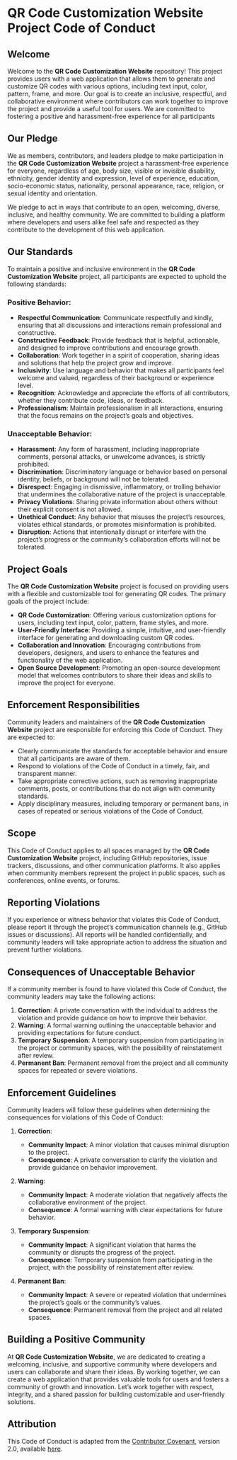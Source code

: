 # QR Code Customization Website Project Code of Conduct

## Welcome

Welcome to the **QR Code Customization Website** repository! This project provides users with a web application that allows them to generate and customize QR codes with various options, including text input, color, pattern, frame, and more. Our goal is to create an inclusive, respectful, and collaborative environment where contributors can work together to improve the project and provide a useful tool for users. We are committed to fostering a positive and harassment-free experience for all participants

## Our Pledge

We as members, contributors, and leaders pledge to make participation in the **QR Code Customization Website** project a harassment-free experience for everyone, regardless of age, body size, visible or invisible disability, ethnicity, gender identity and expression, level of experience, education, socio-economic status, nationality, personal appearance, race, religion, or sexual identity and orientation.

We pledge to act in ways that contribute to an open, welcoming, diverse, inclusive, and healthy community. We are committed to building a platform where developers and users alike feel safe and respected as they contribute to the development of this web application.

## Our Standards

To maintain a positive and inclusive environment in the **QR Code Customization Website** project, all participants are expected to uphold the following standards:

### Positive Behavior:
- **Respectful Communication**: Communicate respectfully and kindly, ensuring that all discussions and interactions remain professional and constructive.
- **Constructive Feedback**: Provide feedback that is helpful, actionable, and designed to improve contributions and encourage growth.
- **Collaboration**: Work together in a spirit of cooperation, sharing ideas and solutions that help the project grow and improve.
- **Inclusivity**: Use language and behavior that makes all participants feel welcome and valued, regardless of their background or experience level.
- **Recognition**: Acknowledge and appreciate the efforts of all contributors, whether they contribute code, ideas, or feedback.
- **Professionalism**: Maintain professionalism in all interactions, ensuring that the focus remains on the project’s goals and objectives.

### Unacceptable Behavior:
- **Harassment**: Any form of harassment, including inappropriate comments, personal attacks, or unwelcome advances, is strictly prohibited.
- **Discrimination**: Discriminatory language or behavior based on personal identity, beliefs, or background will not be tolerated.
- **Disrespect**: Engaging in dismissive, inflammatory, or trolling behavior that undermines the collaborative nature of the project is unacceptable.
- **Privacy Violations**: Sharing private information about others without their explicit consent is not allowed.
- **Unethical Conduct**: Any behavior that misuses the project’s resources, violates ethical standards, or promotes misinformation is prohibited.
- **Disruption**: Actions that intentionally disrupt or interfere with the project’s progress or the community’s collaboration efforts will not be tolerated.

## Project Goals

The **QR Code Customization Website** project is focused on providing users with a flexible and customizable tool for generating QR codes. The primary goals of the project include:

- **QR Code Customization**: Offering various customization options for users, including text input, color, pattern, frame styles, and more.
- **User-Friendly Interface**: Providing a simple, intuitive, and user-friendly interface for generating and downloading custom QR codes.
- **Collaboration and Innovation**: Encouraging contributions from developers, designers, and users to enhance the features and functionality of the web application.
- **Open Source Development**: Promoting an open-source development model that welcomes contributors to share their ideas and skills to improve the project for everyone.

## Enforcement Responsibilities

Community leaders and maintainers of the **QR Code Customization Website** project are responsible for enforcing this Code of Conduct. They are expected to:

- Clearly communicate the standards for acceptable behavior and ensure that all participants are aware of them.
- Respond to violations of the Code of Conduct in a timely, fair, and transparent manner.
- Take appropriate corrective actions, such as removing inappropriate comments, posts, or contributions that do not align with community standards.
- Apply disciplinary measures, including temporary or permanent bans, in cases of repeated or serious violations of the Code of Conduct.

## Scope

This Code of Conduct applies to all spaces managed by the **QR Code Customization Website** project, including GitHub repositories, issue trackers, discussions, and other communication platforms. It also applies when community members represent the project in public spaces, such as conferences, online events, or forums.

## Reporting Violations

If you experience or witness behavior that violates this Code of Conduct, please report it through the project’s communication channels (e.g., GitHub issues or discussions). All reports will be handled confidentially, and community leaders will take appropriate action to address the situation and prevent further violations.

## Consequences of Unacceptable Behavior

If a community member is found to have violated this Code of Conduct, the community leaders may take the following actions:

1. **Correction**: A private conversation with the individual to address the violation and provide guidance on how to improve their behavior.
2. **Warning**: A formal warning outlining the unacceptable behavior and providing expectations for future conduct.
3. **Temporary Suspension**: A temporary suspension from participating in the project or community spaces, with the possibility of reinstatement after review.
4. **Permanent Ban**: Permanent removal from the project and all community spaces for repeated or severe violations.

## Enforcement Guidelines

Community leaders will follow these guidelines when determining the consequences for violations of this Code of Conduct:

1. **Correction**:
   - **Community Impact**: A minor violation that causes minimal disruption to the project.
   - **Consequence**: A private conversation to clarify the violation and provide guidance on behavior improvement.

2. **Warning**:
   - **Community Impact**: A moderate violation that negatively affects the collaborative environment of the project.
   - **Consequence**: A formal warning with clear expectations for future behavior.

3. **Temporary Suspension**:
   - **Community Impact**: A significant violation that harms the community or disrupts the progress of the project.
   - **Consequence**: Temporary suspension from participating in the project, with the possibility of reinstatement after review.

4. **Permanent Ban**:
   - **Community Impact**: A severe or repeated violation that undermines the project’s goals or the community’s values.
   - **Consequence**: Permanent removal from the project and all related spaces.

## Building a Positive Community

At **QR Code Customization Website**, we are dedicated to creating a welcoming, inclusive, and supportive community where developers and users can collaborate and share their ideas. By working together, we can create a web application that provides valuable tools for users and fosters a community of growth and innovation. Let’s work together with respect, integrity, and a shared passion for building customizable and user-friendly solutions.

## Attribution

This Code of Conduct is adapted from the [Contributor Covenant](https://www.contributor-covenant.org), version 2.0, available [here](https://www.contributor-covenant.org/version/2/0/code_of_conduct.html).
